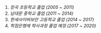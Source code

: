 1. _장곡 초등학교 졸업 (2005 ~ 2011)_  
1. _남대문 중학교 졸업 (2011 ~ 2014)_  
1. _한세사이버보안 고등학교 졸업 (2014 ~ 2017)_  
1. _학점은행제 학사과정 졸업 예정 (2017 ~ 2020)_  
